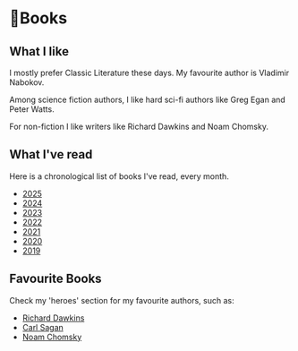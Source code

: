 # 📖Books

## What I like

I mostly prefer Classic Literature these days. My favourite author is Vladimir Nabokov.

Among science fiction authors, I like hard sci-fi authors like Greg Egan and Peter Watts.

For non-fiction I like writers like Richard Dawkins and Noam Chomsky.

## What I've read

Here is a chronological list of books I've read, every month.

- [2025](2025.md)
- [2024](2024.md)
- [2023](2023.md)
- [2022](2022.md)
- [2021](2021.md)
- [2020](2020.md)
- [2019](2019.md)

## Favourite Books

Check my 'heroes' section for my favourite authors, such as:

- [Richard Dawkins](../archive/heroes/dawkins.md)
- [Carl Sagan](../archive/heroes/sagan.md)
- [Noam Chomsky](../archive/heroes/chomsky.md)

